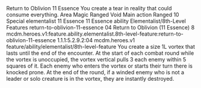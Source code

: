 <ability>
  <name>Return to Oblivion</name>
  <cost>11 Essence</cost>
  <flavor>You create a tear in reality that could consume everything.</flavor>
  <keywords>
    <keyword>Area</keyword>
    <keyword>Magic</keyword>
    <keyword>Ranged</keyword>
    <keyword>Void</keyword>
  </keywords>
  <type>Main action</type>
  <distance>Ranged 10</distance>
  <target>Special</target>
  <metadata>
    <class>elementalist</class>
    <cost>11 Essence</cost>
    <cost_amount>11</cost_amount>
    <cost_resource>Essence</cost_resource>
    <feature_type>ability</feature_type>
    <file_dpath>Elementalist/8th-Level Features</file_dpath>
    <item_id>return-to-oblivion-11-essence</item_id>
    <item_index>04</item_index>
    <item_name>Return to Oblivion (11 Essence)</item_name>
    <level>8</level>
    <scc>mcdm.heroes.v1:feature.ability.elementalist.8th-level-feature:return-to-oblivion-11-essence</scc>
    <scdc>1.1.1:5.2.9.2:04</scdc>
    <source>mcdm.heroes.v1</source>
    <type>feature/ability/elementalist/8th-level-feature</type>
  </metadata>
  <effects>
    <effect type="mundane">You create a size 1L vortex that lasts until the end of the encounter. At the start of each combat round while the vortex is unoccupied, the vortex vertical pulls 3 each enemy within 5 squares of it. Each enemy who enters the vortex or starts their turn there is knocked prone. At the end of the round, if a winded enemy who is not a leader or solo creature is in the vortex, they are instantly destroyed.</effect>
  </effects>
</ability>
